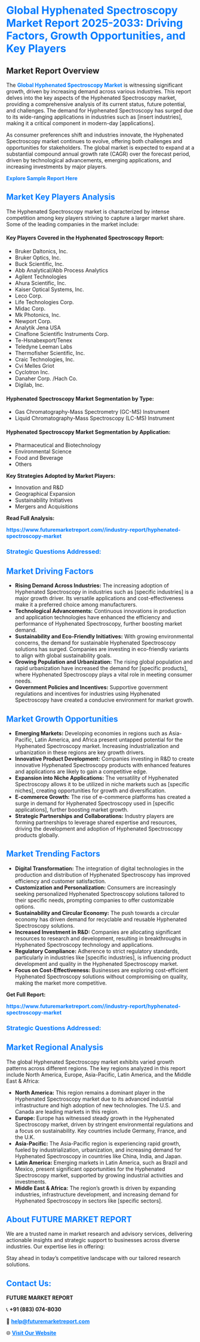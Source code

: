 <h1 style="color: #007BFF;">Global Hyphenated Spectroscopy Market Report 2025-2033: Driving Factors, Growth Opportunities, and Key Players</h1>

<section id="overview">
<h2>Market Report Overview</h2>
<p>The <a href="https://www.futuremarketreport.com//industry-report/hyphenated-spectroscopy-market" style="color: #007BFF; text-decoration: none;"><strong>Global Hyphenated Spectroscopy Market</strong></a> is witnessing significant growth, driven by increasing demand across various industries. This report delves into the key aspects of the Hyphenated Spectroscopy market, providing a comprehensive analysis of its current status, future potential, and challenges. The demand for Hyphenated Spectroscopy has surged due to its wide-ranging applications in industries such as [insert industries], making it a critical component in modern-day [applications].</p>
<p>As consumer preferences shift and industries innovate, the Hyphenated Spectroscopy market continues to evolve, offering both challenges and opportunities for stakeholders. The global market is expected to expand at a substantial compound annual growth rate (CAGR) over the forecast period, driven by technological advancements, emerging applications, and increasing investments by major players.</p>
</section>

<section id="overview">
<p><a href="https://www.futuremarketreport.com//request-sample/reportId=53275" style="color: #007BFF; text-decoration: none;"><strong>Explore Sample Report Here</strong></a></p>
</section>

<section id="key-players">
<h2 style="color: #007BFF;">Market Key Players Analysis</h2>
<p>The Hyphenated Spectroscopy market is characterized by intense competition among key players striving to capture a larger market share. Some of the leading companies in the market include:</p>
<h4>Key Players Covered in the Hyphenated Spectroscopy Report:</h4>
<ul><li>Bruker Daltonics, Inc.</li><li>Bruker Optics, Inc.</li><li>Buck Scientific, Inc.</li><li>Abb Analytical/Abb Process Analytics</li><li>Agilent Technologies</li><li>Ahura Scientific, Inc.</li><li>Kaiser Optical Systems, Inc.</li><li>Leco Corp.</li><li>Life Technologies Corp.</li><li>Midac Corp.</li><li>Mk Photonics, Inc.</li><li>Newport Corp.</li><li>Analytik Jena USA</li><li>Cinaflone Scientific Instruments Corp.</li><li>Te-Hsnabexport/Tenex</li><li>Teledyne Leeman Labs</li><li>Thermofisher Scientific, Inc.</li><li>Craic Technologies, Inc.</li><li>Cvi Melles Griot</li><li>Cyclotron Inc.</li><li>Danaher Corp. /Hach Co.</li><li>Digilab, Inc.</li></ul>
<h4>Hyphenated Spectroscopy Market Segmentation by Type:</h4>
<ul><li>Gas Chromatography-Mass Spectrometry (GC-MS) Instrument</li><li>Liquid Chromatography-Mass Spectroscopy (LC-MS) Instrument</li></ul>

<h4>Hyphenated Spectroscopy Market Segmentation by Application:</h4>
<ul><li>Pharmaceutical and Biotechnology</li><li>Environmental Science</li><li>Food and Beverage</li><li>Others</li></ul>
<p><strong>Key Strategies Adopted by Market Players:</strong></p>
<ul>
<li>Innovation and R&D</li>
<li>Geographical Expansion</li>
<li>Sustainability Initiatives</li>
<li>Mergers and Acquisitions</li>
</ul>
</section>

<section>
<p><strong>Read Full Analysis: </strong></p><a href="https://www.futuremarketreport.com//industry-report/hyphenated-spectroscopy-market" style="color: #007BFF; text-decoration: none;"><strong>https://www.futuremarketreport.com//industry-report/hyphenated-spectroscopy-market</strong></a>
<h3 style="color: #007BFF;">Strategic Questions Addressed:</h3>
</section>

<section id="driving-factors">
<h2 style="color: #007BFF;">Market Driving Factors</h2>
<ul>
<li><strong>Rising Demand Across Industries:</strong> The increasing adoption of Hyphenated Spectroscopy in industries such as [specific industries] is a major growth driver. Its versatile applications and cost-effectiveness make it a preferred choice among manufacturers.</li>
<li><strong>Technological Advancements:</strong> Continuous innovations in production and application technologies have enhanced the efficiency and performance of Hyphenated Spectroscopy, further boosting market demand.</li>
<li><strong>Sustainability and Eco-Friendly Initiatives:</strong> With growing environmental concerns, the demand for sustainable Hyphenated Spectroscopy solutions has surged. Companies are investing in eco-friendly variants to align with global sustainability goals.</li>
<li><strong>Growing Population and Urbanization:</strong> The rising global population and rapid urbanization have increased the demand for [specific products], where Hyphenated Spectroscopy plays a vital role in meeting consumer needs.</li>
<li><strong>Government Policies and Incentives:</strong> Supportive government regulations and incentives for industries using Hyphenated Spectroscopy have created a conducive environment for market growth.</li>
</ul>
</section>

<section id="growth-opportunities">
<h2 style="color: #007BFF;">Market Growth Opportunities</h2>
<ul>
<li><strong>Emerging Markets:</strong> Developing economies in regions such as Asia-Pacific, Latin America, and Africa present untapped potential for the Hyphenated Spectroscopy market. Increasing industrialization and urbanization in these regions are key growth drivers.</li>
<li><strong>Innovative Product Development:</strong> Companies investing in R&D to create innovative Hyphenated Spectroscopy products with enhanced features and applications are likely to gain a competitive edge.</li>
<li><strong>Expansion into Niche Applications:</strong> The versatility of Hyphenated Spectroscopy allows it to be utilized in niche markets such as [specific niches], creating opportunities for growth and diversification.</li>
<li><strong>E-commerce Growth:</strong> The rise of e-commerce platforms has created a surge in demand for Hyphenated Spectroscopy used in [specific applications], further boosting market growth.</li>
<li><strong>Strategic Partnerships and Collaborations:</strong> Industry players are forming partnerships to leverage shared expertise and resources, driving the development and adoption of Hyphenated Spectroscopy products globally.</li>
</ul>
</section>

<section id="trending-factors">
<h2 style="color: #007BFF;">Market Trending Factors</h2>
<ul>
<li><strong>Digital Transformation:</strong> The integration of digital technologies in the production and distribution of Hyphenated Spectroscopy has improved efficiency and customer satisfaction.</li>
<li><strong>Customization and Personalization:</strong> Consumers are increasingly seeking personalized Hyphenated Spectroscopy solutions tailored to their specific needs, prompting companies to offer customizable options.</li>
<li><strong>Sustainability and Circular Economy:</strong> The push towards a circular economy has driven demand for recyclable and reusable Hyphenated Spectroscopy solutions.</li>
<li><strong>Increased Investment in R&D:</strong> Companies are allocating significant resources to research and development, resulting in breakthroughs in Hyphenated Spectroscopy technology and applications.</li>
<li><strong>Regulatory Compliance:</strong> Adherence to strict regulatory standards, particularly in industries like [specific industries], is influencing product development and quality in the Hyphenated Spectroscopy market.</li>
<li><strong>Focus on Cost-Effectiveness:</strong> Businesses are exploring cost-efficient Hyphenated Spectroscopy solutions without compromising on quality, making the market more competitive.</li>
</ul>
</section>

<section>
<p><strong>Get Full Report: </strong></p><a href="https://www.futuremarketreport.com//industry-report/hyphenated-spectroscopy-market" style="color: #007BFF; text-decoration: none;"><strong>https://www.futuremarketreport.com//industry-report/hyphenated-spectroscopy-market</strong></a>
<h3 style="color: #007BFF;">Strategic Questions Addressed:</h3>
</section>


<section id="regional-analysis">
<h2 style="color: #007BFF;">Market Regional Analysis</h2>
<p>The global Hyphenated Spectroscopy market exhibits varied growth patterns across different regions. The key regions analyzed in this report include North America, Europe, Asia-Pacific, Latin America, and the Middle East & Africa:</p>
<ul>
<li><strong>North America:</strong> This region remains a dominant player in the Hyphenated Spectroscopy market due to its advanced industrial infrastructure and high adoption of new technologies. The U.S. and Canada are leading markets in this region.</li>
<li><strong>Europe:</strong> Europe has witnessed steady growth in the Hyphenated Spectroscopy market, driven by stringent environmental regulations and a focus on sustainability. Key countries include Germany, France, and the U.K.</li>
<li><strong>Asia-Pacific:</strong> The Asia-Pacific region is experiencing rapid growth, fueled by industrialization, urbanization, and increasing demand for Hyphenated Spectroscopy in countries like China, India, and Japan.</li>
<li><strong>Latin America:</strong> Emerging markets in Latin America, such as Brazil and Mexico, present significant opportunities for the Hyphenated Spectroscopy market, supported by growing industrial activities and investments.</li>
<li><strong>Middle East & Africa:</strong> The region’s growth is driven by expanding industries, infrastructure development, and increasing demand for Hyphenated Spectroscopy in sectors like [specific sectors].</li>
</ul>
</section>

<footer>
<h2 style="color: #007BFF;">About FUTURE MARKET REPORT</h2>
<p>We are a trusted name in market research and advisory services, delivering actionable insights and strategic support to businesses across diverse industries. Our expertise lies in offering:</p>

<p>Stay ahead in today’s competitive landscape with our tailored research solutions.</p>

<h2 style="color: #007BFF;">Contact Us:</h2>
<p><strong>FUTURE MARKET REPORT</strong></p>
<p>📞 <strong>+91 (883) 074-8030</strong></p>
<p>📧 <strong><a href="mailto:help@futuremarketreport.com" style="color: #007BFF;">help@futuremarketreport.com</a></strong></p>
<p>🌐 <strong><a href="https://www.futuremarketreport.com/" style="color: #007BFF;">Visit Our Website</a></strong></p>
</footer>
